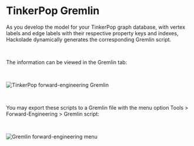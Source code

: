 # TinkerPop Gremlin

As you develop the model for your TinkerPop graph database, with vertex labels and edge labels with their respective property keys and indexes, Hackolade dynamically generates the corresponding Gremlin script.

&nbsp;

The information can be viewed in the Gremlin tab:

&nbsp;

![TinkerPop forward-engineering Gremlin](<lib/TinkerPop forward-engineering Gremlin.png>)

&nbsp;

You may export these scripts to a Gremlin file with the menu option Tools \> Forward-Engineering \> Gremlin script:

&nbsp;

![Gremlin forward-engineering menu](<lib/Gremlin forward-engineering menu.png>)

&nbsp;

